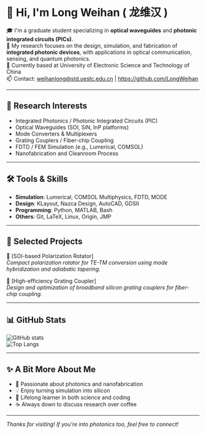# 👋 Hi, I'm Long Weihan  ( 龙维汉 )

🎓 I'm a graduate student specializing in **optical waveguides** and **photonic integrated circuits (PICs)**.  
🔬 My research focuses on the design, simulation, and fabrication of **integrated photonic devices**, with applications in optical communication, sensing, and quantum photonics.  
📍 Currently based at University of Electronic Science and Technology of China  
📫 Contact: weihanlong@std.uestc.edu.cn | https://github.com/LongWeihan

---

## 🧪 Research Interests

- Integrated Photonics / Photonic Integrated Circuits (PIC)
- Optical Waveguides (SOI, SiN, InP platforms)
- Mode Converters & Multiplexers
- Grating Couplers / Fiber-chip Coupling
- FDTD / FEM Simulation (e.g., Lumerical, COMSOL)
- Nanofabrication and Cleanroom Process

---

## 🛠 Tools & Skills

- **Simulation**: Lumerical, COMSOL Multiphysics, FDTD, MODE
- **Design**: KLayout, Nazca Design, AutoCAD, GDSII
- **Programming**: Python, MATLAB, Bash
- **Others**: Git, LaTeX, Linux, Origin, JMP

---

## 📌 Selected Projects

🔹 [SOI-based Polarization Rotator]  
_Compact polarization rotator for TE-TM conversion using mode hybridization and adiabatic tapering._  

🔹 [High-efficiency Grating Coupler]  
_Design and optimization of broadband silicon grating couplers for fiber-chip coupling._

---

## 📊 GitHub Stats

![GitHub stats](https://github-readme-stats.vercel.app/api?username=yourusername&show_icons=true&theme=default)  
![Top Langs](https://github-readme-stats.vercel.app/api/top-langs/?username=yourusername&layout=compact)

---

## ✨ A Bit More About Me

- 🧠 Passionate about photonics and nanofabrication  
- 💡 Enjoy turning simulation into silicon  
- 📖 Lifelong learner in both science and coding  
- ☕ Always down to discuss research over coffee

---

_Thanks for visiting! If you're into photonics too, feel free to connect!_
